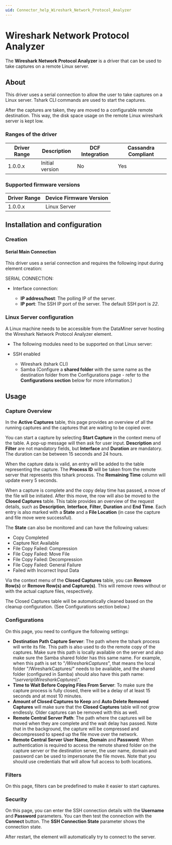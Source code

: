 ```yaml
---
uid: Connector_help_Wireshark_Network_Protocol_Analyzer
---
```


# Wireshark Network Protocol Analyzer

The **Wireshark Network Protocol Analyzer** is a driver that can be used to take captures on a remote Linux server.

## About

This driver uses a serial connection to allow the user to take captures on a Linux server. Tshark CLI commands are used to start the captures.

After the captures are taken, they are moved to a configurable remote destination. This way, the disk space usage on the remote Linux wireshark server is kept low.

### Ranges of the driver

| **Driver Range** | **Description** | **DCF Integration** | **Cassandra Compliant** |
|------------------|-----------------|---------------------|-------------------------|
| 1.0.0.x          | Initial version | No                  | Yes                     |

### Supported firmware versions

| **Driver Range** | **Device Firmware Version** |
|------------------|-----------------------------|
| 1.0.0.x          | Linux Server                |

## Installation and configuration

### Creation

#### Serial Main Connection

This driver uses a serial connection and requires the following input during element creation:

SERIAL CONNECTION:

- Interface connection:

  - **IP address/host**: The polling IP of the server.
  - **IP port**: The SSH IP port of the server. The default SSH port is *22*.

### Linux Server configuration

A Linux machine needs to be accessible from the DataMiner server hosting the Wireshark Network Protocol Analyzer element.

- The following modules need to be supported on that Linux server:

- SSH enabled
  - Wireshark (tshark CLI)
  - Samba (Configure a **shared folder** with the same name as the destination folder from the Configurations page - refer to the **Configurations section** below for more information.)

## Usage

### Capture Overview

In the **Active Captures** table, this page provides an overview of all the running captures and the captures that are waiting to be copied over.

You can start a capture by selecting **Start Capture** in the context menu of the table. A pop-up message will then ask for user input. **Description** and **Filter** are not mandatory fields, but **Interface** and **Duration** are mandatory. The duration can be between 15 seconds and 24 hours.

When the capture data is valid, an entry will be added to the table representing the capture. The **Process ID** will be taken from the remote server that represents this tshark process. The **Remaining Time** column will update every 5 seconds.

When a capture is complete and the copy delay time has passed, a move of the file will be initiated. After this move, the row will also be moved to the **Closed Captures** table. This table provides an overview of the request details, such as **Description**, **Interface**, **Filter**, **Duration** and **End Time**. Each entry is also marked with a **State** and a **File Location** (in case the capture and file move were successful).

The **State** can also be monitored and can have the following values:

- Copy Completed
- Capture Not Available
- File Copy Failed: Compression
- File Copy Failed: Move File
- File Copy Failed: Decompression
- File Copy Failed: General Failure
- Failed with Incorrect Input Data

Via the context menu of the **Closed Captures** table, you can **Remove Row(s)** or **Remove Row(s) and Capture(s)**. This will remove rows without or with the actual capture files, respectively.

The Closed Captures table will be automatically cleaned based on the cleanup configuration. (See Configurations section below.)

### Configurations

On this page, you need to configure the following settings:

- **Destination Path Capture Server**: The path where the tshark process will write its file. This path is also used to do the remote copy of the captures. Make sure this path is locally available on the server and also make sure the Samba shared folder has this same name.
  For example, when this path is set to "*/WiresharkCaptures*", that means the local folder "/WiresharkCaptures/" needs to be available, and the shared folder (configured in Samba) should also have this path name: "*\\serverip\WiresharkCaptures\\*".
- **Time to Wait Before Copying Files From Server**: To make sure the capture process is fully closed, there will be a delay of at least 15 seconds and at most 10 minutes.
- **Amount of Closed Captures to Keep** and **Auto Delete Removed Captures** will make sure that the **Closed Captures** table will not grow endlessly. Older captures can be removed with this as well.
- **Remote Central Server Path**: The path where the captures will be moved when they are complete and the wait delay has passed. Note that in the background, the capture will be compressed and decompressed to speed up the file move over the network.
- **Remote Central Server User Name**, **Domain** and **Password**: When authentication is required to access the remote shared folder on the capture server or the destination server, the user name, domain and password can be used to impersonate the file moves. Note that you should use credentials that will allow full access to both locations.

### Filters

On this page, filters can be predefined to make it easier to start captures.

### Security

On this page, you can enter the SSH connection details with the **Username** and **Password** parameters. You can then test the connection with the **Connect** button. The **SSH Connection State** parameter shows the connection state.

After restart, the element will automatically try to connect to the server.
